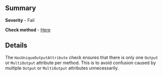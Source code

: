 ## Summary

**Severity** - Fail

**Check method** - [Here](https://github.com/BHoM/Test_Toolkit/blob/master/CodeComplianceTest_Engine/Query/Checks/HasUniqueOutputAttribute.cs)

## Details

The `HasUniqueOutputAttribute` check ensures that there is only one `Output` or `MultiOutput` attribute per method. This is to avoid confusion caused by multiple `Output` or `MultiOutput` attributes unnecessarily.
